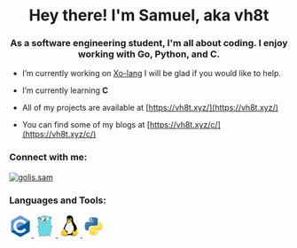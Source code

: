 <h1 align="center">Hey there! I'm Samuel, aka vh8t</h1>
<h3 align="center">As a software engineering student, I'm all about coding. I enjoy working with Go, Python, and C.</h3>

- I’m currently working on [Xo-lang](https://github.com/vh8t/xo-lang)
  I will be glad if you would like to help.

- I’m currently learning **C**

- All of my projects are available at [https://vh8t.xyz/](https://vh8t.xyz/)

- You can find some of my blogs at [https://vh8t.xyz/c/](https://vh8t.xyz/c/)

<h3 align="left">Connect with me:</h3>
<p align="left">
<a href="https://instagram.com/golis.sam" target="blank"><img align="center" src="https://raw.githubusercontent.com/rahuldkjain/github-profile-readme-generator/master/src/images/icons/Social/instagram.svg" alt="golis.sam" height="30" width="40" /></a>
</p>

<h3 align="left">Languages and Tools:</h3>
<p align="left"> <a href="https://www.cprogramming.com/" target="_blank" rel="noreferrer"> <img src="https://raw.githubusercontent.com/devicons/devicon/master/icons/c/c-original.svg" alt="c" width="40" height="40"/> </a> <a href="https://golang.org" target="_blank" rel="noreferrer"> <img src="https://raw.githubusercontent.com/devicons/devicon/master/icons/go/go-original.svg" alt="go" width="40" height="40"/> </a> <a href="https://www.linux.org/" target="_blank" rel="noreferrer"> <img src="https://raw.githubusercontent.com/devicons/devicon/master/icons/linux/linux-original.svg" alt="linux" width="40" height="40"/> </a> <a href="https://www.python.org" target="_blank" rel="noreferrer"> <img src="https://raw.githubusercontent.com/devicons/devicon/master/icons/python/python-original.svg" alt="python" width="40" height="40"/> </a> </p>
